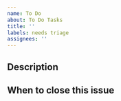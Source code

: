```yaml
---
name: To Do
about: To Do Tasks
title: ''
labels: needs triage
assignees: ''
---
```


<!-- 
This issue template is mainly used by maintainers to describe
the ToDos they will implement in the future.
-->

## Description

## When to close this issue
